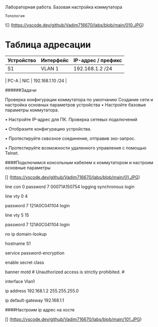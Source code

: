 Лабораторная работа. Базовая настройка коммутатора 

	Топология
![] (https://vscode.dev/github/Vadim716670/labs/blob/main/010.JPG)

# Таблица адресации

| Устройство | Интерфейс | IP-адрес / префикс |
| --- | --- | --- |
| S1  | VLAN 1 | 192.168.1.2 /24 |

| PC-A | NIC | 192.168.1.10 /24 |

######Задачи



Проверка конфигурации коммутатора по умолчанию
Создание сети и настройка основных параметров устройства
•	Настройте базовые параметры коммутатора.


•	Настройте IP-адрес для ПК.
 Проверка сетевых подключений


•	Отобразите конфигурацию устройства.


•	Протестируйте сквозное соединение, отправив эхо-запрос.


•	Протестируйте возможности удаленного управления с помощью Telnet.



####Подключимся консольным кабелем к коммутатором и настроим основные параметры



[]
(https://vscode.dev/github/Vadim716670/labs/blob/main/01.JPG)

line con 0
 password 7 00071A150754
 logging synchronous
 login

line vty 0 4

 password 7 121A0C041104
 login

line vty 5 15

 password 7 121A0C041104
 login




no ip domain-lookup

hostname S1

service password-encryption

enable secret class

banner motd #
Unauthorized access is strictly prohibited. #



interface Vlan1

 ip address 192.168.1.2 255.255.255.0


ip default-gateway 192.168.1.1



####Настроим ip адрес на хосте



[] (https://vscode.dev/github/Vadim716670/labs/blob/main/101.JPG)




